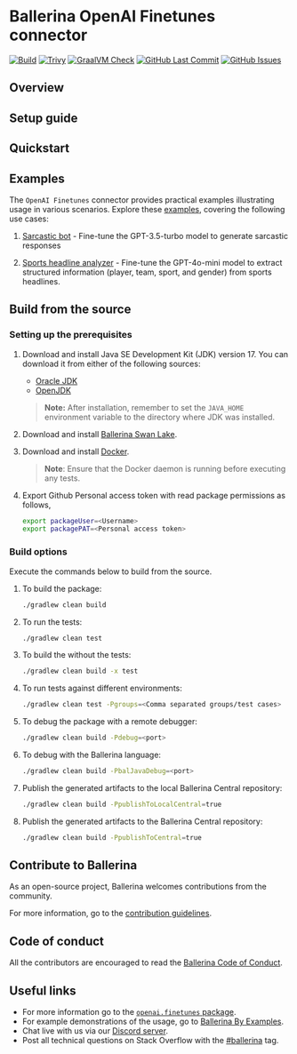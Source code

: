 # Ballerina OpenAI Finetunes connector

[![Build](https://github.com/ballerina-platform/module-ballerinax-openai.finetunes/actions/workflows/ci.yml/badge.svg)](https://github.com/ballerina-platform/module-ballerinax-openai.finetunes/actions/workflows/ci.yml)
[![Trivy](https://github.com/ballerina-platform/module-ballerinax-openai.finetunes/actions/workflows/trivy-scan.yml/badge.svg)](https://github.com/ballerina-platform/module-ballerinax-openai.finetunes/actions/workflows/trivy-scan.yml)
[![GraalVM Check](https://github.com/ballerina-platform/module-ballerinax-openai.finetunes/actions/workflows/build-with-bal-test-native.yml/badge.svg)](https://github.com/ballerina-platform/module-ballerinax-openai.finetunes/actions/workflows/build-with-bal-test-native.yml)
[![GitHub Last Commit](https://img.shields.io/github/last-commit/ballerina-platform/module-ballerinax-openai.finetunes.svg)](https://github.com/ballerina-platform/module-ballerinax-openai.finetunes/commits/master)
[![GitHub Issues](https://img.shields.io/github/issues/ballerina-platform/ballerina-library/module/openai.finetunes.svg?label=Open%20Issues)](https://github.com/ballerina-platform/ballerina-library/labels/module%openai.finetunes)

## Overview

[//]: # (TODO: Add overview mentioning the purpose of the module, supported REST API versions, and other high-level details.)

## Setup guide

[//]: # (TODO: Add detailed steps to obtain credentials and configure the module.)

## Quickstart

[//]: # (TODO: Add a quickstart guide to demonstrate a basic functionality of the module, including sample code snippets.)

## Examples

The `OpenAI Finetunes` connector provides practical examples illustrating usage in various scenarios. Explore these [examples](https://github.com/module-ballerinax-openai.finetunes/tree/main/examples/), covering the following use cases:

1. [Sarcastic bot](https://github.com/ballerina-platform/module-ballerinax-openai.finetunes/tree/main/examples/Sarcastic-bot) - Fine-tune the GPT-3.5-turbo model to generate sarcastic responses 

2. [Sports headline analyzer](https://github.com/ballerina-platform/module-ballerinax-openai.finetunes/tree/main/examples/Sports-headline-analyzer) - Fine-tune the GPT-4o-mini model to extract structured information (player, team, sport, and gender) from sports headlines.

## Build from the source

### Setting up the prerequisites

1. Download and install Java SE Development Kit (JDK) version 17. You can download it from either of the following sources:

    * [Oracle JDK](https://www.oracle.com/java/technologies/downloads/)
    * [OpenJDK](https://adoptium.net/)

   > **Note:** After installation, remember to set the `JAVA_HOME` environment variable to the directory where JDK was installed.

2. Download and install [Ballerina Swan Lake](https://ballerina.io/).

3. Download and install [Docker](https://www.docker.com/get-started).

   > **Note**: Ensure that the Docker daemon is running before executing any tests.

4. Export Github Personal access token with read package permissions as follows,

    ```bash
    export packageUser=<Username>
    export packagePAT=<Personal access token>
    ```

### Build options

Execute the commands below to build from the source.

1. To build the package:

   ```bash
   ./gradlew clean build
   ```

2. To run the tests:

   ```bash
   ./gradlew clean test
   ```

3. To build the without the tests:

   ```bash
   ./gradlew clean build -x test
   ```

4. To run tests against different environments:

   ```bash
   ./gradlew clean test -Pgroups=<Comma separated groups/test cases>
   ```

5. To debug the package with a remote debugger:

   ```bash
   ./gradlew clean build -Pdebug=<port>
   ```

6. To debug with the Ballerina language:

   ```bash
   ./gradlew clean build -PbalJavaDebug=<port>
   ```

7. Publish the generated artifacts to the local Ballerina Central repository:

    ```bash
    ./gradlew clean build -PpublishToLocalCentral=true
    ```

8. Publish the generated artifacts to the Ballerina Central repository:

   ```bash
   ./gradlew clean build -PpublishToCentral=true
   ```

## Contribute to Ballerina

As an open-source project, Ballerina welcomes contributions from the community.

For more information, go to the [contribution guidelines](https://github.com/ballerina-platform/ballerina-lang/blob/master/CONTRIBUTING.md).

## Code of conduct

All the contributors are encouraged to read the [Ballerina Code of Conduct](https://ballerina.io/code-of-conduct).

## Useful links

* For more information go to the [`openai.finetunes` package](https://central.ballerina.io/ballerinax/openai.finetunes/latest).
* For example demonstrations of the usage, go to [Ballerina By Examples](https://ballerina.io/learn/by-example/).
* Chat live with us via our [Discord server](https://discord.gg/ballerinalang).
* Post all technical questions on Stack Overflow with the [#ballerina](https://stackoverflow.com/questions/tagged/ballerina) tag.